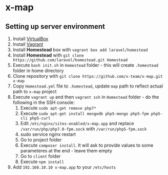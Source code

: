 # x-map

## Setting up server environment

 1. Install [VirtualBox](https://www.virtualbox.org)
 2. Install [Vagrant](https://www.vagrantup.com/)
 3. Install **Homestead** box with `vagrant box add laravel/homestead`
 4. Install **Homestead** with `git clone https://github.com/laravel/homestead.git Homestead`
 5. Execute `bash init.sh` in `Homestead` folder - this will create `.homestead` folder in home directory
 6. Clone repository with `git clone https://github.com/x-team/x-map.git x-map`
 7. Copy `Homestead.yml` file to `.homestead`, update `map` path to reflect actual path to `x-map` project
 8. Execute `vagrant up` and then `vagrant ssh` in `Homestead` folder - do the following in the SSH console:
    1. Execute `sudo apt-get remove php7*`
    2. Execute `sudo apt-get install mongodb php5-mongo php5-fpm php5-cli php5-curl`
    3. Edit `/etc/nginx/sites-enabled/x-map.app` and replace `/var/run/php/php7.0-fpm.sock` with `/var/run/php5-fpm.sock`
    4. sudo service nginx restart
    5. Go to project folder
    6. Execute `composer install`. It will ask to provide values to some parameteres at the end - leave them empty
    7. Go to `client` folder
    8. Execute `npm install`
 9. Add `192.168.10.10 x-map.app` to your `/etc/hosts`
 